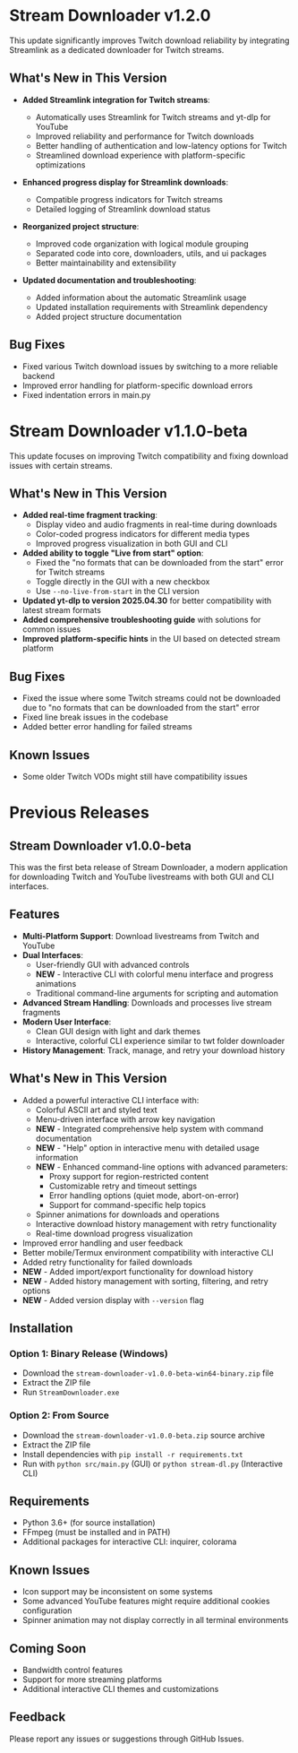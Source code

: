 # Stream Downloader v1.2.0

This update significantly improves Twitch download reliability by integrating Streamlink as a dedicated downloader for Twitch streams.

## What's New in This Version

- **Added Streamlink integration for Twitch streams**:
  - Automatically uses Streamlink for Twitch streams and yt-dlp for YouTube
  - Improved reliability and performance for Twitch downloads
  - Better handling of authentication and low-latency options for Twitch
  - Streamlined download experience with platform-specific optimizations

- **Enhanced progress display for Streamlink downloads**:
  - Compatible progress indicators for Twitch streams
  - Detailed logging of Streamlink download status

- **Reorganized project structure**:
  - Improved code organization with logical module grouping
  - Separated code into core, downloaders, utils, and ui packages
  - Better maintainability and extensibility

- **Updated documentation and troubleshooting**:
  - Added information about the automatic Streamlink usage
  - Updated installation requirements with Streamlink dependency
  - Added project structure documentation

## Bug Fixes

- Fixed various Twitch download issues by switching to a more reliable backend
- Improved error handling for platform-specific download errors
- Fixed indentation errors in main.py

# Stream Downloader v1.1.0-beta

This update focuses on improving Twitch compatibility and fixing download issues with certain streams.

## What's New in This Version

- **Added real-time fragment tracking**:
  - Display video and audio fragments in real-time during downloads
  - Color-coded progress indicators for different media types
  - Improved progress visualization in both GUI and CLI
- **Added ability to toggle "Live from start" option**:
  - Fixed the "no formats that can be downloaded from the start" error for Twitch streams
  - Toggle directly in the GUI with a new checkbox
  - Use `--no-live-from-start` in the CLI version
- **Updated yt-dlp to version 2025.04.30** for better compatibility with latest stream formats
- **Added comprehensive troubleshooting guide** with solutions for common issues
- **Improved platform-specific hints** in the UI based on detected stream platform

## Bug Fixes

- Fixed the issue where some Twitch streams could not be downloaded due to "no formats that can be downloaded from the start" error
- Fixed line break issues in the codebase
- Added better error handling for failed streams

## Known Issues

- Some older Twitch VODs might still have compatibility issues

# Previous Releases

## Stream Downloader v1.0.0-beta

This was the first beta release of Stream Downloader, a modern application for downloading Twitch and YouTube livestreams with both GUI and CLI interfaces.

## Features

- **Multi-Platform Support**: Download livestreams from Twitch and YouTube
- **Dual Interfaces**: 
  - User-friendly GUI with advanced controls
  - **NEW** - Interactive CLI with colorful menu interface and progress animations
  - Traditional command-line arguments for scripting and automation
- **Advanced Stream Handling**: Downloads and processes live stream fragments 
- **Modern User Interface**: 
  - Clean GUI design with light and dark themes
  - Interactive, colorful CLI experience similar to twt folder downloader
- **History Management**: Track, manage, and retry your download history 

## What's New in This Version

- Added a powerful interactive CLI interface with:
  - Colorful ASCII art and styled text
  - Menu-driven interface with arrow key navigation
  - **NEW** - Integrated comprehensive help system with command documentation
  - **NEW** - "Help" option in interactive menu with detailed usage information
  - **NEW** - Enhanced command-line options with advanced parameters:
    - Proxy support for region-restricted content
    - Customizable retry and timeout settings
    - Error handling options (quiet mode, abort-on-error)
    - Support for command-specific help topics
  - Spinner animations for downloads and operations
  - Interactive download history management with retry functionality
  - Real-time download progress visualization
- Improved error handling and user feedback
- Better mobile/Termux environment compatibility with interactive CLI
- Added retry functionality for failed downloads
- **NEW** - Added import/export functionality for download history
- **NEW** - Added history management with sorting, filtering, and retry options
- **NEW** - Added version display with `--version` flag

## Installation

### Option 1: Binary Release (Windows)
- Download the `stream-downloader-v1.0.0-beta-win64-binary.zip` file
- Extract the ZIP file
- Run `StreamDownloader.exe`

### Option 2: From Source
- Download the `stream-downloader-v1.0.0-beta.zip` source archive
- Extract the ZIP file
- Install dependencies with `pip install -r requirements.txt`
- Run with `python src/main.py` (GUI) or `python stream-dl.py` (Interactive CLI)

## Requirements

- Python 3.6+ (for source installation)
- FFmpeg (must be installed and in PATH)
- Additional packages for interactive CLI: inquirer, colorama

## Known Issues

- Icon support may be inconsistent on some systems
- Some advanced YouTube features might require additional cookies configuration
- Spinner animation may not display correctly in all terminal environments

## Coming Soon

- Bandwidth control features
- Support for more streaming platforms
- Additional interactive CLI themes and customizations

## Feedback

Please report any issues or suggestions through GitHub Issues.
